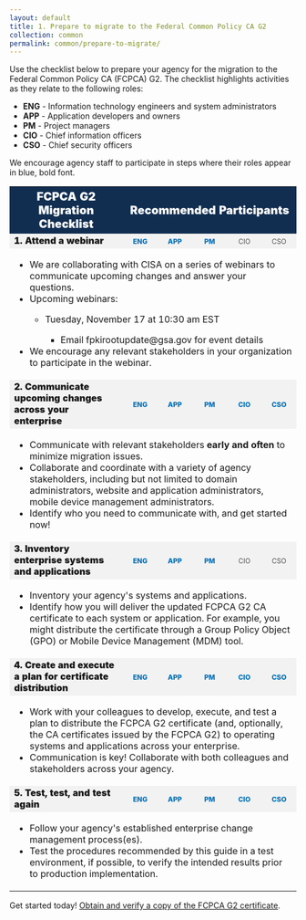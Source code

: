 ```yaml
---
layout: default 
title: 1. Prepare to migrate to the Federal Common Policy CA G2
collection: common
permalink: common/prepare-to-migrate/
---
```

 

Use the checklist below to prepare your agency for the migration to the Federal Common Policy CA (FCPCA) G2.  The checklist highlights activities as they relate to the following roles:
- **ENG** - Information technology engineers and system administrators
- **APP** - Application developers and owners
- **PM** - Project managers
- **CIO** - Chief information officers
- **CSO** - Chief security officers

We encourage agency staff to participate in steps where their roles appear in blue, bold font.

<style>
.title {font-size: 20px; color: white; background-color: #112e51; font-weight: 900;}
.header {text-align: center; font-size: 20px; color: white; background-color: #112e51; font-weight: 900;}

.what {  text-align: left; font-weight: 900; background-color: #f2f2f2; font size="5";}
.who { text-align: center; min-width: 55px; max-width: 55px; font-size: 12px; font-weight: 300; padding: 3px; background-color: #f2f2f2;}
#whoactive { font-weight: 800; color: #0071bc; }
</style>

<table>
 <col width="400">
 <col width="200">

 <tr>
  <th colspan="2" class="title">FCPCA G2 Migration Checklist</th>
  <th colspan="5" class="header">Recommended Participants</th>
 </tr>

 <tr>
  <td colspan="2" class="what">1. Attend a webinar</td>
  <td class="who" id="whoactive">ENG</td>
  <td class="who" id="whoactive">APP</td>
  <td class="who" id="whoactive">PM</td>
  <td class="who">CIO</td>
  <td class="who">CSO</td>
 </tr>

<tr>
  <td colspan="7" class="desc">
  <ul>
	<li>We are collaborating with CISA on a series of webinars to communicate upcoming changes and answer your questions. </li>
	<li>Upcoming webinars:</li>
	<ul id="webinar series">
		<li>Tuesday, November 17 at 10:30 am EST</li>
		<ul id="webinar details">
		<li>Email fpkirootupdate@gsa.gov for event details</li>
		</ul>
	</ul>
	<li>We encourage any relevant stakeholders in your organization to participate in the webinar.</li>
  </ul>
  </td>
</tr>

 <tr>
  <td colspan="2" class="what">2. Communicate upcoming changes across your enterprise</td>
  <td class="who" id="whoactive">ENG</td>
  <td class="who" id="whoactive">APP</td>
  <td class="who" id="whoactive">PM</td>
  <td class="who" id="whoactive">CIO</td>
  <td class="who" id="whoactive">CSO</td>
 </tr>

<tr>
  <td colspan="7" class="desc">
  <ul>
	<li>Communicate with relevant stakeholders <strong>early and often</strong> to minimize migration issues.</li>
	<li>Collaborate and coordinate with a variety of agency stakeholders, including but not limited to domain administrators, website and application administrators, mobile device management administrators. </li>
	<li>Identify who you need to communicate with, and get started now!</li>

  </ul>
  </td>
</tr>


 <tr>
  <td colspan="2" class="what">3. Inventory enterprise systems and applications</td>
  <td class="who" id="whoactive">ENG</td>
  <td class="who" id="whoactive">APP</td>
  <td class="who" id="whoactive">PM</td>
  <td class="who">CIO</td>
  <td class="who">CSO</td>
 </tr>

<tr>
  <td colspan="7" class="desc">
  <ul>
	<li>Inventory your agency's systems and applications.</li>
	<li>Identify how you will deliver the updated FCPCA G2 CA certificate to each system or application. For example, you might distribute the certificate through a Group Policy Object (GPO) or Mobile Device Management (MDM) tool.</li>
  </ul>
  </td>
</tr>

 <tr>
  <td colspan="2" class="what">4. Create and execute a plan for certificate distribution</td>
  <td class="who" id="whoactive">ENG</td>
  <td class="who" id="whoactive">APP</td>
  <td class="who" id="whoactive">PM</td>
  <td class="who" id="whoactive">CIO</td>
  <td class="who" id="whoactive">CSO</td>
 </tr>

<tr>
  <td colspan="7" class="desc">
  <ul>
	<li>Work with your colleagues to develop, execute, and test a plan to distribute the FCPCA G2 certificate (and, optionally, the CA certificates issued by the FCPCA G2) to operating systems and applications across your enterprise.</li>
	<li>Communication is key! Collaborate with both colleagues and stakeholders across your agency.</li> 
  </ul>
  </td>
</tr>

 <tr>
  <td colspan="2" class="what">5. Test, test, and test again</td>
  <td class="who" id="whoactive">ENG</td>
  <td class="who" id="whoactive">APP</td>
  <td class="who" id="whoactive">PM</td>
  <td class="who" id="whoactive">CIO</td>
  <td class="who" id="whoactive">CSO</td>
 </tr>

<tr>
  <td colspan="7" class="desc">
  <ul>
	<li>Follow your agency's established enterprise change management process(es). </li>
	<li>Test the procedures recommended by this guide in a test environment, if possible, to verify the intended results prior to production implementation.</li>
  </ul>
  </td>
</tr>


</table>

Get started today! [Obtain and verify a copy of the FCPCA G2 certificate]({{site.baseurl}}/common/obtain-and-verify/).
